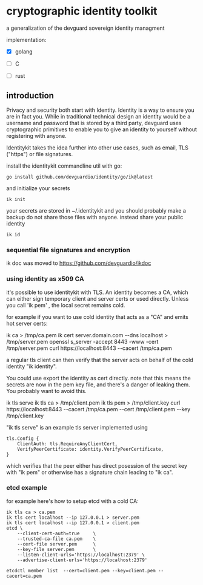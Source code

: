 cryptographic identity toolkit
==============================


a generalization of the devguard sovereign identity managment

implementation:

- [x] golang
- [ ] C
- [ ] rust



## introduction

Privacy and security both start with Identity. Identity is a way to ensure you are in fact you.
While in traditional technical design an identity would be a username and password that is stored by a third party,
devguard uses cryptographic primitives to enable you to give an identity to yourself without registering with anyone.

Identitykit takes the idea further into other use cases, such as email, TLS ("https") or file signatures.


install the identitykit commandline util with go:

```
go install github.com/devguardio/identity/go/ik@latest
```

and initialize your secrets
```
ik init
```
your secrets are stored in ~/.identitykit and you should probably make a backup
do not share those files with anyone. instead share your public identity

```
ik id
```


### sequential file signatures and encryption

ik doc was moved to https://github.com/devguardio/ikdoc


### using identity as x509 CA

it's possible to use identitykit with TLS.
An identity becomes a CA, which can either sign temporary client and server certs or used directly.
Unless you call 'ik pem' , the local secret remains cold.

for example if you want to use cold identity that acts as a "CA" and emits hot server certs:

ik ca > /tmp/ca.pem
ik cert server.domain.com --dns localhost > /tmp/server.pem
openssl s_server -accept 8443 -www -cert /tmp/server.pem
curl  https://localhost:8443   --cacert /tmp/ca.pem

a regular tls client can then verify that the server acts on behalf of the cold identity "ik identity".

You could use export the identity as cert directly.
note that this means the secrets are now in the pem key file, and there's a danger of leaking them.
You probably want to avoid this.

ik tls serve
ik tls ca > /tmp/client.pem
ik tls pem > /tmp/client.key
curl  https://localhost:8443 --cacert /tmp/ca.pem --cert /tmp/client.pem --key /tmp/client.key


"ik tls serve" is an example tls server implemented using

```
tls.Config {
    ClientAuth: tls.RequireAnyClientCert,
    VerifyPeerCertificate: identity.VerifyPeerCertificate,
}
```

which verifies that the peer either has direct posession of the secret key with "ik pem"
or otherwise has a signature chain leading to "ik ca".


### etcd example

for example here's how to setup etcd with a cold CA:

```
ik tls ca > ca.pem
ik tls cert localhost --ip 127.0.0.1 > server.pem
ik tls cert localhost --ip 127.0.0.1 > client.pem
etcd \
    --client-cert-auth=true     \
    --trusted-ca-file ca.pem    \
    --cert-file server.pem      \
    --key-file server.pem       \
    --listen-client-urls='https://localhost:2379' \
    --advertise-client-urls='https://localhost:2379'

etcdctl member list  --cert=client.pem --key=client.pem --cacert=ca.pem
```

